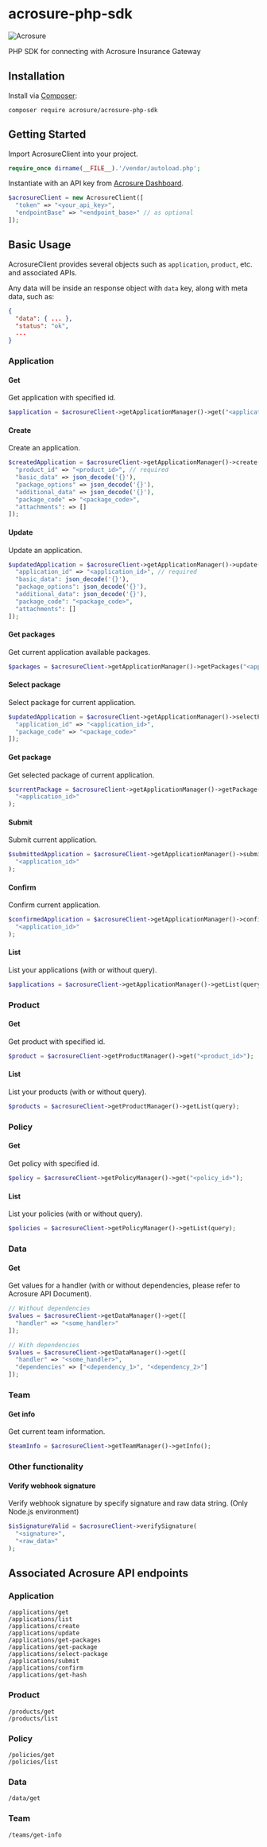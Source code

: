 # acrosure-php-sdk

![Acrosure](https://raw.githubusercontent.com/Acrosure/acrosure-js-sdk/master/static/Acrosure-color.png)

PHP SDK for connecting with Acrosure Insurance Gateway

## Installation

Install via [Composer](https://getcomposer.org/):

`composer require acrosure/acrosure-php-sdk`

## Getting Started

Import AcrosureClient into your project.

```php
require_once dirname(__FILE__).'/vendor/autoload.php';
```

Instantiate with an API key from [Acrosure Dashboard](https://dashboard.acrosure.com).

```php
$acrosureClient = new AcrosureClient([
  "token" => "<your_api_key>",
  "endpointBase" => "<endpoint_base>" // as optional
]);
```

## Basic Usage

AcrosureClient provides several objects such as `application`, `product`, etc. and associated APIs.

Any data will be inside an response object with `data` key, along with meta data, such as:

```json
{
  "data": { ... },
  "status": "ok",
  ...
}
```

### Application

#### Get

Get application with specified id.

```php
$application = $acrosureClient->getApplicationManager()->get("<application_id>");
```

#### Create

Create an application.

```php
$createdApplication = $acrosureClient->getApplicationManager()->create([
  "product_id" => "<product_id>", // required
  "basic_data" => json_decode('{}'),
  "package_options" => json_decode('{}'),
  "additional_data" => json_decode('{}'),
  "package_code" => "<package_code>",
  "attachments": => []
]);
```

#### Update

Update an application.

```php
$updatedApplication = $acrosureClient->getApplicationManager()->update([
  "application_id" => "<application_id>", // required
  "basic_data": json_decode('{}'),
  "package_options": json_decode('{}'),
  "additional_data": json_decode('{}'),
  "package_code": "<package_code>",
  "attachments": []
]);
```

#### Get packages

Get current application available packages.

```php
$packages = $acrosureClient->getApplicationManager()->getPackages("<application_id>");
```

#### Select package

Select package for current application.

```php
$updatedApplication = $acrosureClient->getApplicationManager()->selectPackage([
  "application_id" => "<application_id>",
  "package_code" => "<package_code>"
]);
```

#### Get package

Get selected package of current application.

```php
$currentPackage = $acrosureClient->getApplicationManager()->getPackage(
  "<application_id>"
);
```

#### Submit

Submit current application.

```php
$submittedApplication = $acrosureClient->getApplicationManager()->submit(
  "<application_id>"
);
```

#### Confirm

Confirm current application.

```php
$confirmedApplication = $acrosureClient->getApplicationManager()->confirm(
  "<application_id>"
);
```

#### List

List your applications (with or without query).

```php
$applications = $acrosureClient->getApplicationManager()->getList(query);
```

### Product

#### Get

Get product with specified id.

```php
$product = $acrosureClient->getProductManager()->get("<product_id>");
```

#### List

List your products (with or without query).

```php
$products = $acrosureClient->getProductManager()->getList(query);
```

### Policy

#### Get

Get policy with specified id.

```php
$policy = $acrosureClient->getPolicyManager()->get("<policy_id>");
```

#### List

List your policies (with or without query).

```php
$policies = $acrosureClient->getPolicyManager()->getList(query);
```

### Data

#### Get

Get values for a handler (with or without dependencies, please refer to Acrosure API Document).

```php
// Without dependencies
$values = $acrosureClient->getDataManager()->get([
  "handler" => "<some_handler>"
]);

// With dependencies
$values = $acrosureClient->getDataManager()->get([
  "handler" => "<some_handler>",
  "dependencies" => ["<dependency_1>", "<dependency_2>"]
]);
```

### Team

#### Get info

Get current team information.

```php
$teamInfo = $acrosureClient->getTeamManager()->getInfo();
```

### Other functionality

#### Verify webhook signature

Verify webhook signature by specify signature and raw data string. (Only Node.js environment)

```php
$isSignatureValid = $acrosureClient->verifySignature(
  "<signature>",
  "<raw_data>"
);
```

<!-- ## Advanced Usage -->

<!-- Please refer to [this document](https://acrosure.github.io/acrosure-php-sdk/AcrosureClient.html) for AcrosureClient usage. -->

<!-- And refer to [Acrosure API Document](https://docs.acrosure.com/docs/api-overall.html) for more details on Acrosure API. -->

## Associated Acrosure API endpoints

### Application

```
/applications/get
/applications/list
/applications/create
/applications/update
/applications/get-packages
/applications/get-package
/applications/select-package
/applications/submit
/applications/confirm
/applications/get-hash
```

### Product

```
/products/get
/products/list
```

### Policy

```
/policies/get
/policies/list
```

### Data

```
/data/get
```

### Team

```
/teams/get-info
```
